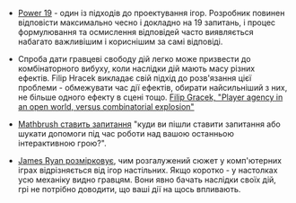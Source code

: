 - [Power 19](http://socratesrpg.blogspot.com/2006/01/what-are-power-19-pt-1.html) - один із підходів до проектування ігор. Розробник повинен відповісти максимально чесно і докладно на 19 запитань, і процес формулювання та осмислення відповідей часто виявляється набагато важливішим і кориснішим за самі відповіді.

- Спроба дати гравцеві свободу дій легко може призвести до комбінаторного вибуху, коли наслідки дій мають масу різних ефектів. Filip Hracek викладає свій підхід до розв'язання цієї проблеми - обмежувати час дії ефектів, обирати найсильніший з них, не більше одного ефекту в сцені тощо. [Filip Gracek, "Player agency in an open world, versus combinatorial explosion"](https://filiph.medium.com/player-agency-in-an-open-world-versus-combinatorial-explosion-5a6bcd7d0d38)

- [Mathbrush ставить запитання](https://twitter.com/MathBrush/status/1405710173893713922) "куди ви пішли ставити запитання або шукати допомоги під час роботи над вашою останньою інтерактивною грою?". 

- [James Ryan розмірковує](https://twitter.com/williamj35/status/1409238019413102599), чим розгалужений сюжет у комп'ютерних іграх відрізняється від ігор настільних. Якщо коротко - у настолках усю механіку видно гравцям. Вони явно бачать наслідки своїх дій, грі не потрібно доводити, що ваші дії на щось впливають. 
